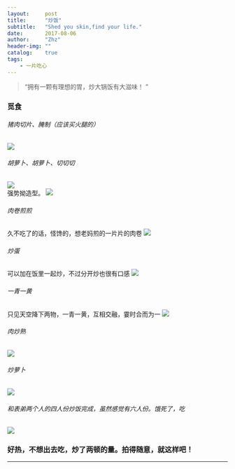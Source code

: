 ```yaml
---
layout:     post
title:      "炒饭"
subtitle:   "Shed you skin,find your life."
date:       2017-08-06
author:     "Zhz"
header-img: ""
catalog:    true
tags:
    - 一片吃心
---
```


> “拥有一颗有理想的胃，炒大锅饭有大滋味！ ”


### 觅食

###### 猪肉切片、腌制（应该买火腿的）

<img src="/img/in-post/20170806_fired_rice/01.jpg"/>

###### 胡萝卜、胡萝卜、切切切

<img src="/img/in-post/20170806_fired_rice/02.jpg"/>
<br>
强势拗造型。
<img src="/img/in-post/20170806_fired_rice/03.jpg"/>

###### 肉卷煎煎

久不吃了的话，怪馋的，想老妈煎的一片片的肉卷
<img src="/img/in-post/20170806_fired_rice/04.jpg"/>

###### 炒蛋

可以加在饭里一起炒，不过分开炒也很有口感
<img src="/img/in-post/20170806_fired_rice/05.jpg"/>

###### 一青一黄

只见天空降下两物，一青一黄，互相交融，霎时合而为一
<img src="/img/in-post/20170806_fired_rice/06.jpg"/>

###### 肉炒熟

<img src="/img/in-post/20170806_fired_rice/07.jpg"/>

###### 炒萝卜

<img src="/img/in-post/20170806_fired_rice/08.jpg"/>

###### 和表弟两个人的四人份炒饭完成，虽然感觉有六人份。饿死了，吃

<img src="/img/in-post/20170806_fired_rice/09.jpg"/>

### 好热，不想出去吃，炒了两顿的量。拍得随意，就这样吧！

---